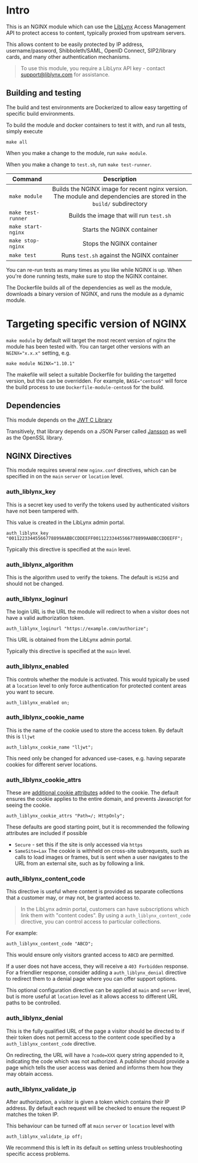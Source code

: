 # Intro
This is an NGINX module which can use the [LibLynx](http://www.liblynx.com) Access Management API to protect access to content, typically proxied from upstream servers.

This allows content to be easily protected by IP address, username/password, Shibboleth/SAML,
OpenID Connect, SIP2/library cards, and many other authentication mechanisms.

> To use this module, you require a LibLynx API key - contact [support@liblynx.com](mailto:support@liblynx.com) for assistance.

## Building and testing

The build and test environments are Dockerized to allow easy targetting of
specific build environments.

To build the module and docker containers to test it with, and run all tests,
simply execute
```
make all
```

When you make a change to the module, run `make module`.

When you make a change to `test.sh`, run `make test-runner`.

| Command                    | Description                                 |
| -------------------------- |:-------------------------------------------:|
| `make module`              | Builds the NGINX image for recent nginx version. The module and dependencies are stored in the `build/` subdirectory |
| `make test-runner`         | Builds the image that will run `test.sh`    |
| `make start-nginx`         | Starts the NGINX container                  |
| `make stop-nginx`          | Stops the NGINX container                   |
| `make test`                | Runs `test.sh` against the NGINX container  |

You can re-run tests as many times as you like while NGINX is up.
When you're done running tests, make sure to stop the NGINX container.

The Dockerfile builds all of the dependencies as well as the module,
downloads a binary version of NGINX, and runs the module as a dynamic module.

# Targeting specific version of NGINX

`make module` by default will target the most recent version of nginx the module
has been tested with. You can target other versions with an `NGINX="x.x.x"` setting, e.g.

```
make module NGINX="1.10.1"
```

The makefile will select a suitable Dockerfile for building the targetted
version, but this can be overridden. For example, `BASE="centos6"` will force
the build process to use `Dockerfile-module-centos6` for the build.


## Dependencies
This module depends on the [JWT C Library](https://github.com/benmcollins/libjwt)

Transitively, that library depends on a JSON Parser called
[Jansson](https://github.com/akheron/jansson) as well as the OpenSSL library.

## NGINX Directives
This module requires several new `nginx.conf` directives,
which can be specified in on the `main` `server` or `location` level.

### auth_liblynx_key

This is a secret key used to verify the tokens used by authenticated visitors have not been tampered with.

This value is created in the LibLynx admin portal.

```
auth_liblynx_key "00112233445566778899AABBCCDDEEFF00112233445566778899AABBCCDDEEFF";
```

Typically this directive is specified at the `main` level.

### auth_liblynx_algorithm

This is the algorithm used to verify the tokens. The default is `HS256` and should not be changed.

### auth_liblynx_loginurl

The login URL is the URL the module will redirect to when a
visitor does not have a valid authorization token.

```
auth_liblynx_loginurl "https://example.com/authorize";

```

This URL is obtained from the LibLynx admin portal.

Typically this directive is specified at the `main` level.

### auth_liblynx_enabled

This controls whether the module is activated. This would typically be used at a `location` level to only force
authentication for protected content areas you want to secure.

```
auth_liblynx_enabled on;
```

### auth_liblynx_cookie_name

This is the name of the cookie used to store the access token. By default this is `lljwt`

```
auth_liblynx_cookie_name "lljwt";
```

This need only be changed for advanced use-cases, e.g. having separate cookies for different
server locations.

### auth_liblynx_cookie_attrs

These are [additional cookie attributes](https://developer.mozilla.org/en-US/docs/Web/HTTP/Headers/Set-Cookie) added to the cookie. The default ensures the cookie
applies to the entire domain, and prevents Javascript for seeing the cookie.

```
auth_liblynx_cookie_attrs "Path=/; HttpOnly";
```
These defaults are good starting point, but it is recommended the following attributes are
included if possible

* `Secure` - set this if the site is only accessed via `https`
* `SameSite=Lax` The cookie is withheld on cross-site subrequests, such as calls to load images or frames, but is sent when a user navigates to the URL from an external site, such as by following a link.


### auth_liblynx_content_code

This directive is useful where content is provided as
separate collections that a customer may, or may not, be
granted access to.

>In the LibLynx admin portal, customers can have
subscriptions which link them with "content codes". By
using a `auth_liblynx_content_code` directive, you
can control access to particular collections.

For example:
```
auth_liblynx_content_code "ABCD";
```
This would ensure only visitors granted access to `ABCD` are permitted.

If a user does not have access, they will receive a `403 Forbidden` response. For a friendlier response, consider adding a `auth_liblynx_denial` directive to redirect them to a denial page where you can offer support options.

This optional configuration directive can be applied at `main` and `server` level, but is more useful at `location`
level as it allows access to different URL paths to be
controlled.

### auth_liblynx_denial

This is the fully qualified URL of the page a visitor
should be directed to if their token does not permit access to the content code specified by a `auth_liblynx_content_code` directive.

On redirecting, the URL will have a `?code=XXX` query string appended to it, indicating the code which was not authorized. A publisher should provide a page which tells the user access was denied and informs them how they may obtain access.




### auth_liblynx_validate_ip

After authorization, a visitor is given a token which contains their IP address. By default each request will be checked to ensure the request IP matches the token IP.

This behaviour can be turned off at `main` `server` or `location` level with
```
auth_liblynx_validate_ip off;
```

We recommend this is left in its default `on` setting unless troubleshooting specific access problems.

